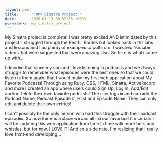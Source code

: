 ```yaml
---
layout: post
title:      "'#My Sinatra Project'"
date:       2020-01-13 00:52:55 +0000
permalink:  my_sinatra_project
---
```



My Sinatra project is complete!  I was pretty excited AND intimidated by this project.  I struggled through the Restful Routes but looked back in the labs and lessons and had plenty of examples to pull from.  I watched Youtube videos that were suggested that were amazing also.  So here is what i came up with...

I decided that since my son and I love listening to podcasts and we always struggle to remember what episodes were the best ones so that we could listen to them again, that I would make my first web application about My Favorite Podcasts!  Through using Ruby, CSS, HTML, Sinatra, ActiveRecord and more I created an app where users could Sign Up, Log In, Add/Edit and/or Delete their own favorite podcasts!   The user logs in and can add the Podcast Name, Podcast Episode #, Host and Episode Name.  They can only edit and delete their own entries!  

I can't possibly be the only person who had this struggle with their podcast episodes.  So now there is a place we can all list our favorites!  i'm certain I will be updating this web application from time to time with more bells and whistles, but for now, I LOVE IT!  And on a side note, i'm realizing that I really love front-end developing... 
